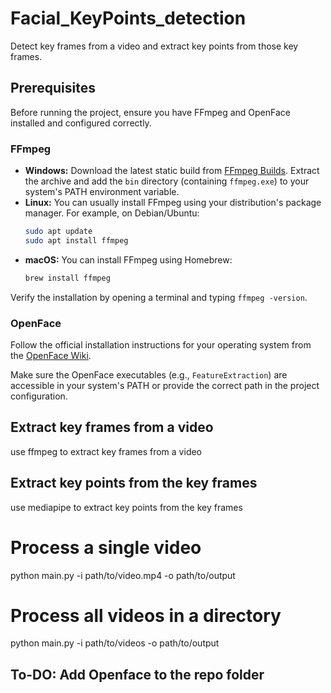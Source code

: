 # Facial_KeyPoints_detection
Detect key frames from a video and extract key points from those key frames.

## Prerequisites

Before running the project, ensure you have FFmpeg and OpenFace installed and configured correctly.

### FFmpeg

- **Windows:** Download the latest static build from [FFmpeg Builds](https://ffmpeg.org/download.html#build-windows). Extract the archive and add the `bin` directory (containing `ffmpeg.exe`) to your system's PATH environment variable.
- **Linux:** You can usually install FFmpeg using your distribution's package manager. For example, on Debian/Ubuntu:
  ```bash
  sudo apt update
  sudo apt install ffmpeg
  ```
- **macOS:** You can install FFmpeg using Homebrew:
  ```bash
  brew install ffmpeg
  ```

Verify the installation by opening a terminal and typing `ffmpeg -version`.

### OpenFace

Follow the official installation instructions for your operating system from the [OpenFace Wiki](https://github.com/TadasBaltrusaitis/OpenFace/wiki/Installation).

Make sure the OpenFace executables (e.g., `FeatureExtraction`) are accessible in your system's PATH or provide the correct path in the project configuration.

## Extract key frames from a video

use ffmpeg to extract key frames from a video

## Extract key points from the key frames

use mediapipe to extract key points from the key frames

# Process a single video
python main.py -i path/to/video.mp4 -o path/to/output

# Process all videos in a directory
python main.py -i path/to/videos -o path/to/output

## To-DO: Add Openface to the repo folder
